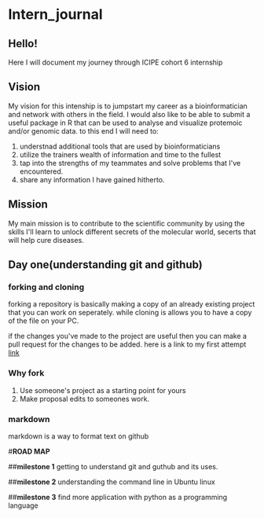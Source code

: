 # __Intern_journal__

## __Hello!__

Here I will document my journey through ICIPE cohort 6 internship

## Vision

My vision for this intenship is to jumpstart my career as a bioinformatician and network with others in the field. I would also like to be able to submit a useful package in R  that can be used to analyse and visualize protemoic and/or genomic data. to this end I will need to:

1. understnad additional tools that are used by bioinformaticians
2. utilize the trainers wealth of information and time to the fullest
3. tap into the strengths of my teammates and solve problems that I've encountered.
4. share any information I have gained hitherto.

## __Mission__

My main mission is to contribute to the scientific community by using the skills I'll learn to unlock different secrets of the molecular world, secerts that will help cure diseases.

## Day one(understanding git and github)

### forking and cloning
forking a repository is basically making a copy of an already existing project that you can work on seperately. while cloning is allows you to have a copy of the file on your PC.

if the changes you've made to the project are useful then you can make a pull request for the changes to be added. here is a link to my first attempt [link][1]

[1]:https://github.com/Mattcreates25/MyFirstFork

### Why fork  
1. Use someone's project as a starting point for yours
2. Make proposal edits to someones work.

### markdown
markdown is a way to format text  on github

#__ROAD MAP__

##__milestone 1__
getting to understand git and guthub and its uses.


##__milestone 2__
understanding the command line in Ubuntu linux

##__milestone 3__
find more application with python as a programming language


 
